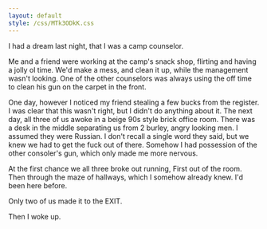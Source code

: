 ```yaml
---
layout: default
style: /css/MTk3ODkK.css
---
```


I had a dream last night, that I was a camp counselor.

Me and a friend were working at the camp's snack shop, flirting
and having a jolly ol time.  We'd make a mess, and clean it up,
while the management wasn't looking.  One of the other
counselors was always using the off time to clean his gun on
the carpet in the front.

One day, however I noticed my friend stealing a few bucks from
the register. I was clear that this wasn't right, but I didn't
do anything about it.  The next day, all three of us awoke in a
beige 90s style brick office room. There was a desk in the
middle separating us from 2 burley, angry looking men.  I
assumed they were Russian.  I don't recall a single word they
said, but we knew we had to get the fuck out of there.  Somehow
I had possession of the other consoler's gun, which only made
me more nervous.

At the first chance we all three broke out running, First out
of the room.  Then through the maze of hallways, which I
somehow already knew.  I'd been here before.

Only two of us made it to the EXIT.

Then I woke up.

